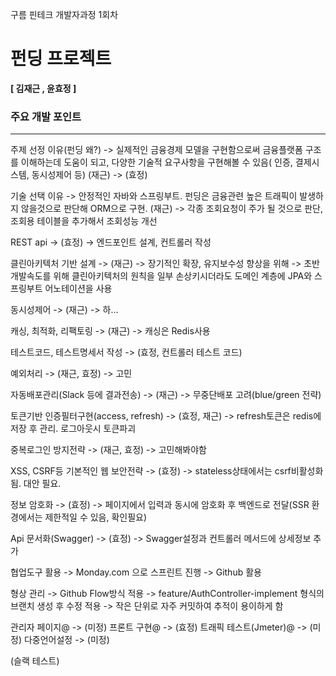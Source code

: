 구름 핀테크 개발자과정 1회차

# 펀딩 프로젝트

**[ 김재근 , 윤효정 ]**

### 주요 개발 포인트
--------------------------------------------------------------------------------------------
주제 선정 이유(펀딩 왜?)
-> 실제적인 금융경제 모델을 구현함으로써 금융플랫폼 구조를 이해하는데 도움이 되고,
    다양한 기술적 요구사항을 구현해볼 수 있음( 인증, 결제시스템, 동시성제어 등) (재근)
-> (효정)

기술 선택 이유 
-> 안정적인 자바와 스프링부트. 펀딩은 금융관련 높은 트래픽이 발생하지 않을것으로 판단해 ORM으로 구현. (재근)
-> 각종 조회요청이 주가 될 것으로 판단, 조회용 테이블을 추가해서 조회성능 개선

REST api -> (효정) 
-> 엔드포인트 설계, 컨트롤러 작성

클린아키텍처 기반 설계 -> (재근)
-> 장기적인 확장, 유지보수성 향상을 위해 
-> 초반 개발속도를 위해 클린아키텍처의 원칙을 일부 손상키시더라도 도메인 계층에 JPA와 스프링부트 어노테이션을 사용

동시성제어 -> (재근)
-> 하...

캐싱, 최적화, 리팩토링 -> (재근)
-> 캐싱은 Redis사용

테스트코드, 테스트명세서 작성 -> (효정, 컨트롤러 테스트 코드)

예외처리 -> (재근, 효정)
-> 고민

자동배포관리(Slack 등에 결과전송) -> (재근)
-> 무중단배포 고려(blue/green 전략) 

토큰기반 인증필터구현(access, refresh) -> (효정, 재근)
-> refresh토큰은 redis에 저장 후 관리. 로그아웃시 토큰파괴

중복로그인 방지전략 -> (재근, 효정)
-> 고민해봐야함

XSS, CSRF등 기본적인 웹 보안전략 -> (효정)
-> stateless상태에서는 csrf비활성화됨. 대안 필요.

정보 암호화 -> (효정)
-> 페이지에서 입력과 동시에 암호화 후 백엔드로 전달(SSR 환경에서는 제한적일 수 있음, 확인필요)

Api 문서화(Swagger) -> (효정)
-> Swagger설정과 컨트롤러 메서드에 상세정보 추가

협업도구 활용
-> Monday.com 으로 스프린트 진행
-> Github 활용

형상 관리
-> Github Flow방식 적용
-> feature/AuthController-implement 형식의 브랜치 생성 후 수정 적용
-> 작은 단위로 자주 커밋하여 추적이 용이하게 함

관리자 페이지@ -> (미정)
프론트 구현@ -> (효정)
트래픽 테스트(Jmeter)@ -> (미정)
다중언어설정 -> (미정)


(슬랙 테스트)




